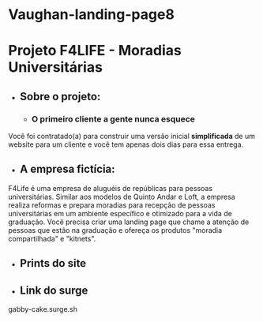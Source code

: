 # Vaughan-landing-page8


# Projeto F4LIFE - Moradias Universitárias

+ ## Sobre o projeto:
  + ### O primeiro cliente a gente nunca esquece
Você foi contratado(a) para construir uma versão inicial  **simplificada** de um website para um cliente e você tem apenas dois dias para essa entrega.
  + ## A empresa fictícia:
F4Life é uma empresa de aluguéis de repúblicas para pessoas universitárias. Similar aos modelos de Quinto Andar e Loft, a empresa realiza reformas e 
prepara moradias para recepção de pessoas universitárias em um ambiente específico e otimizado para a vida de graduação. 
Você precisa criar uma landing page que chame a atenção de pessoas que estão na graduação e ofereça os produtos "moradia compartilhada" e "kitnets".

+ ## Prints do site

+ ## Link do surge
gabby-cake.surge.sh

